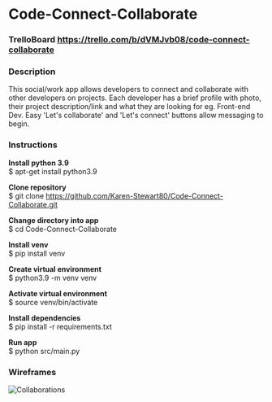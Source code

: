 # Code-Connect-Collaborate

### TrelloBoard https://trello.com/b/dVMJvb08/code-connect-collaborate
### Description

This social/work app allows developers to connect and collaborate with other developers on projects. Each developer has a brief profile with photo, their project description/link and what they are looking for eg. Front-end Dev. Easy 'Let's collaborate' and 'Let's connect' buttons allow messaging to begin.

 ### Instructions
 
**Install python 3.9**\
$ apt-get install python3.9

**Clone repository**\
$ git clone https://github.com/Karen-Stewart80/Code-Connect-Collaborate.git

**Change directory into app**\
$ cd Code-Connect-Collaborate

**Install venv**\
$ pip install venv

**Create virtual environment**\
$ python3.9 -m venv venv

**Activate virtual environment**\
$ source venv/bin/activate

**Install dependencies**\
$ pip install -r requirements.txt

**Run app**\
$ python src/main.py

### Wireframes

![Collaborations](docs/Wireframes/Collaborationsmobile.png)







 
